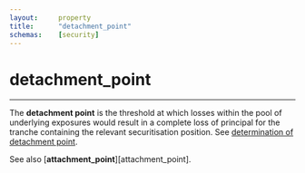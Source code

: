 ```yaml
---
layout:     property
title:      "detachment_point"
schemas:    [security]
---
```


# detachment_point

---

The **detachment point** is the threshold at which losses within the pool of underlying exposures would result in a complete loss of principal for the tranche containing the relevant securitisation position. See [determination of detachment point](https://eur-lex.europa.eu/legal-content/EN/TXT/?uri=CELEX%3A32013R0575).

See also [**attachment_point**][attachment_point].


[attachment-point]: https://github.com/SuadeLabs/fire/blob/master/documentation/properties/attachment_point.md
